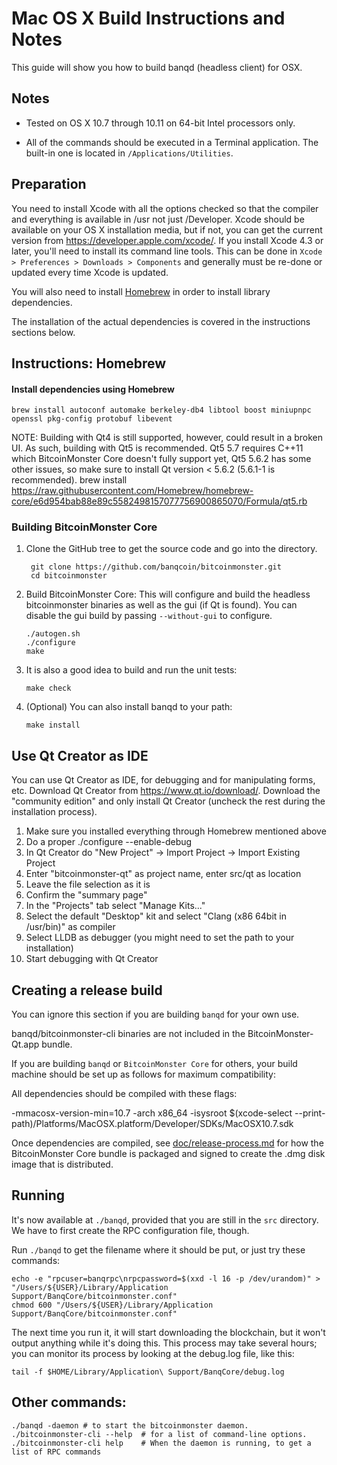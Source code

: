 Mac OS X Build Instructions and Notes
====================================
This guide will show you how to build banqd (headless client) for OSX.

Notes
-----

* Tested on OS X 10.7 through 10.11 on 64-bit Intel processors only.

* All of the commands should be executed in a Terminal application. The
built-in one is located in `/Applications/Utilities`.

Preparation
-----------

You need to install Xcode with all the options checked so that the compiler
and everything is available in /usr not just /Developer. Xcode should be
available on your OS X installation media, but if not, you can get the
current version from https://developer.apple.com/xcode/. If you install
Xcode 4.3 or later, you'll need to install its command line tools. This can
be done in `Xcode > Preferences > Downloads > Components` and generally must
be re-done or updated every time Xcode is updated.

You will also need to install [Homebrew](http://brew.sh) in order to install library
dependencies.

The installation of the actual dependencies is covered in the instructions
sections below.

Instructions: Homebrew
----------------------

#### Install dependencies using Homebrew

    brew install autoconf automake berkeley-db4 libtool boost miniupnpc openssl pkg-config protobuf libevent

NOTE: Building with Qt4 is still supported, however, could result in a broken UI. As such, building with Qt5 is recommended. Qt5 5.7 requires C++11 which BitcoinMonster Core doesn't fully support yet, Qt5 5.6.2 has some other issues, so make sure to install Qt version < 5.6.2 (5.6.1-1 is recommended).
    brew install https://raw.githubusercontent.com/Homebrew/homebrew-core/e6d954bab88e89c5582498157077756900865070/Formula/qt5.rb

### Building BitcoinMonster Core

1. Clone the GitHub tree to get the source code and go into the directory.

        git clone https://github.com/banqcoin/bitcoinmonster.git
        cd bitcoinmonster

2.  Build BitcoinMonster Core:
    This will configure and build the headless bitcoinmonster binaries as well as the gui (if Qt is found).
    You can disable the gui build by passing `--without-gui` to configure.

        ./autogen.sh
        ./configure
        make

3.  It is also a good idea to build and run the unit tests:

        make check

4.  (Optional) You can also install banqd to your path:

        make install

Use Qt Creator as IDE
------------------------
You can use Qt Creator as IDE, for debugging and for manipulating forms, etc.
Download Qt Creator from https://www.qt.io/download/. Download the "community edition" and only install Qt Creator (uncheck the rest during the installation process).

1. Make sure you installed everything through Homebrew mentioned above
2. Do a proper ./configure --enable-debug
3. In Qt Creator do "New Project" -> Import Project -> Import Existing Project
4. Enter "bitcoinmonster-qt" as project name, enter src/qt as location
5. Leave the file selection as it is
6. Confirm the "summary page"
7. In the "Projects" tab select "Manage Kits..."
8. Select the default "Desktop" kit and select "Clang (x86 64bit in /usr/bin)" as compiler
9. Select LLDB as debugger (you might need to set the path to your installation)
10. Start debugging with Qt Creator

Creating a release build
------------------------
You can ignore this section if you are building `banqd` for your own use.

banqd/bitcoinmonster-cli binaries are not included in the BitcoinMonster-Qt.app bundle.

If you are building `banqd` or `BitcoinMonster Core` for others, your build machine should be set up
as follows for maximum compatibility:

All dependencies should be compiled with these flags:

 -mmacosx-version-min=10.7
 -arch x86_64
 -isysroot $(xcode-select --print-path)/Platforms/MacOSX.platform/Developer/SDKs/MacOSX10.7.sdk

Once dependencies are compiled, see [doc/release-process.md](release-process.md) for how the BitcoinMonster Core
bundle is packaged and signed to create the .dmg disk image that is distributed.

Running
-------

It's now available at `./banqd`, provided that you are still in the `src`
directory. We have to first create the RPC configuration file, though.

Run `./banqd` to get the filename where it should be put, or just try these
commands:

    echo -e "rpcuser=banqrpc\nrpcpassword=$(xxd -l 16 -p /dev/urandom)" > "/Users/${USER}/Library/Application Support/BanqCore/bitcoinmonster.conf"
    chmod 600 "/Users/${USER}/Library/Application Support/BanqCore/bitcoinmonster.conf"

The next time you run it, it will start downloading the blockchain, but it won't
output anything while it's doing this. This process may take several hours;
you can monitor its process by looking at the debug.log file, like this:

    tail -f $HOME/Library/Application\ Support/BanqCore/debug.log

Other commands:
-------

    ./banqd -daemon # to start the bitcoinmonster daemon.
    ./bitcoinmonster-cli --help  # for a list of command-line options.
    ./bitcoinmonster-cli help    # When the daemon is running, to get a list of RPC commands
